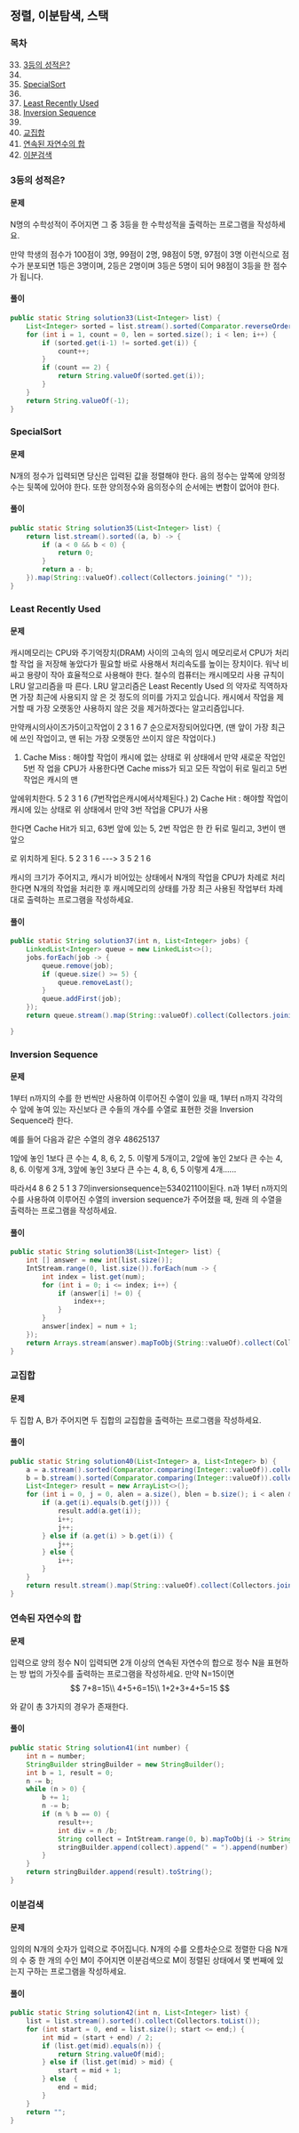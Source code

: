 ## 정렬, 이분탐색, 스택

### 목차

33. [3등의 성적은?](#3등의-성적은)
34. 
35. [SpecialSort](#specialsort)
36. 
37. [Least Recently Used](#least-recently-used)
38. [Inversion Sequence](#inversion-sequence)
39. 
40. [교집합](#교집합)
41. [연속된 자연수의 합](#연속된-자연수의-합)
42. [이분검색](#이분검색)

### 3등의 성적은?

#### 문제

N명의 수학성적이 주어지면 그 중 3등을 한 수학성적을 출력하는 프로그램을 작성하세요. 

만약 학생의 점수가 100점이 3명, 99점이 2명, 98점이 5명, 97점이 3명 이런식으로 점수가 분포되면 1등은 3명이며, 2등은 2명이며 3등은 5명이 되어 98점이 3등을 한 점수가 됩니다.

#### 풀이

```java
public static String solution33(List<Integer> list) {
    List<Integer> sorted = list.stream().sorted(Comparator.reverseOrder()).collect(Collectors.toList());
    for (int i = 1, count = 0, len = sorted.size(); i < len; i++) {
        if (sorted.get(i-1) != sorted.get(i)) {
            count++;
        }
        if (count == 2) {
            return String.valueOf(sorted.get(i));
        }
    }
    return String.valueOf(-1);
}
```

### SpecialSort

#### 문제

N개의 정수가 입력되면 당신은 입력된 값을 정렬해야 한다.
 음의 정수는 앞쪽에 양의정수는 뒷쪽에 있어야 한다. 또한 양의정수와 음의정수의 순서에는 변함이 없어야 한다.

#### 풀이

```java
public static String solution35(List<Integer> list) {
    return list.stream().sorted((a, b) -> {
        if (a < 0 && b < 0) {
            return 0;
        }
        return a - b;
    }).map(String::valueOf).collect(Collectors.joining(" "));
}
```

### Least Recently Used

#### 문제

캐시메모리는 CPU와 주기억장치(DRAM) 사이의 고속의 임시 메모리로서 CPU가 처리할 작업 을 저장해 놓았다가 필요할 바로 사용해서 처리속도를 높이는 장치이다. 워낙 비싸고 용량이 작아 효율적으로 사용해야 한다. 철수의 컴퓨터는 캐시메모리 사용 규칙이 LRU 알고리즘을 따 른다. LRU 알고리즘은 Least Recently Used 의 약자로 직역하자면 가장 최근에 사용되지 않 은 것 정도의 의미를 가지고 있습니다. 캐시에서 작업을 제거할 때 가장 오랫동안 사용하지 않은 것을 제거하겠다는 알고리즘입니다.

만약캐시의사이즈가5이고작업이 2 3 1 6 7 순으로저장되어있다면, (맨 앞이 가장 최근에 쓰인 작업이고, 맨 뒤는 가장 오랫동안 쓰이지 않은 작업이다.)

1) Cache Miss : 해야할 작업이 캐시에 없는 상태로 위 상태에서 만약 새로운 작업인 5번 작 업을 CPU가 사용한다면 Cache miss가 되고 모든 작업이 뒤로 밀리고 5번작업은 캐시의 맨

앞에위치한다. 5 2 3 1 6 (7번작업은캐시에서삭제된다.)
 2) Cache Hit : 해야할 작업이 캐시에 있는 상태로 위 상태에서 만약 3번 작업을 CPU가 사용

한다면 Cache Hit가 되고, 63번 앞에 있는 5, 2번 작업은 한 칸 뒤로 밀리고, 3번이 맨 앞으

로 위치하게 된다. 5 2 3 1 6 ---> 3 5 2 1 6

캐시의 크기가 주어지고, 캐시가 비어있는 상태에서 N개의 작업을 CPU가 차례로 처리한다면 N개의 작업을 처리한 후 캐시메모리의 상태를 가장 최근 사용된 작업부터 차례대로 출력하는 프로그램을 작성하세요.

#### 풀이

```java
public static String solution37(int n, List<Integer> jobs) {
    LinkedList<Integer> queue = new LinkedList<>();
    jobs.forEach(job -> {
        queue.remove(job);
        if (queue.size() >= 5) {
            queue.removeLast();
        }
        queue.addFirst(job);
    });
    return queue.stream().map(String::valueOf).collect(Collectors.joining(" "));

}
```

### Inversion Sequence

#### 문제

1부터 n까지의 수를 한 번씩만 사용하여 이루어진 수열이 있을 때, 1부터 n까지 각각의 수 앞에 놓여 있는 자신보다 큰 수들의 개수를 수열로 표현한 것을 Inversion Sequence라 한다.

예를 들어 다음과 같은 수열의 경우 48625137

1앞에 놓인 1보다 큰 수는 4, 8, 6, 2, 5. 이렇게 5개이고, 2앞에 놓인 2보다 큰 수는 4, 8, 6. 이렇게 3개,
 3앞에 놓인 3보다 큰 수는 4, 8, 6, 5 이렇게 4개......

따라서4 8 6 2 5 1 3 7의inversionsequence는53402110이된다.
 n과 1부터 n까지의 수를 사용하여 이루어진 수열의 inversion sequence가 주어졌을 때, 원래 의 수열을 출력하는 프로그램을 작성하세요.

#### 풀이

```java
public static String solution38(List<Integer> list) {
    int [] answer = new int[list.size()];
    IntStream.range(0, list.size()).forEach(num -> {
        int index = list.get(num);
        for (int i = 0; i <= index; i++) {
            if (answer[i] != 0) {
                index++;
            }
        }
        answer[index] = num + 1;
    });
    return Arrays.stream(answer).mapToObj(String::valueOf).collect(Collectors.joining(" "));
}
```

### 교집합

#### 문제

두 집합 A, B가 주어지면 두 집합의 교집합을 출력하는 프로그램을 작성하세요.

#### 풀이

```java
public static String solution40(List<Integer> a, List<Integer> b) {
    a = a.stream().sorted(Comparator.comparing(Integer::valueOf)).collect(Collectors.toList());
    b = b.stream().sorted(Comparator.comparing(Integer::valueOf)).collect(Collectors.toList());
    List<Integer> result = new ArrayList<>();
    for (int i = 0, j = 0, alen = a.size(), blen = b.size(); i < alen && j < blen;) {
        if (a.get(i).equals(b.get(j))) {
            result.add(a.get(i));
            i++;
            j++;
        } else if (a.get(i) > b.get(i)) {
            j++;
        } else {
            i++;
        }
    }
    return result.stream().map(String::valueOf).collect(Collectors.joining(" "));
}
```

### 연속된 자연수의 합

#### 문제

입력으로 양의 정수 N이 입력되면 2개 이상의 연속된 자연수의 합으로 정수 N을 표현하는 방 법의 가짓수를 출력하는 프로그램을 작성하세요.
 만약 N=15이면
$$
7+8=15\\
4+5+6=15\\
1+2+3+4+5=15
$$

 와 같이 총 3가지의 경우가 존재한다.

#### 풀이

```java
public static String solution41(int number) {
    int n = number;
    StringBuilder stringBuilder = new StringBuilder();
    int b = 1, result = 0;
    n -= b;
    while (n > 0) {
        b += 1;
        n -= b;
        if (n % b == 0) {
            result++;
            int div = n /b;
            String collect = IntStream.range(0, b).mapToObj(i -> String.valueOf(i + div + 1)).collect(Collectors.joining(" + "));
            stringBuilder.append(collect).append(" = ").append(number).append("\n");
        }
    }
    return stringBuilder.append(result).toString();
}
```

### 이분검색

#### 문제

임의의 N개의 숫자가 입력으로 주어집니다. N개의 수를 오름차순으로 정렬한 다음 N개의 수 중 한 개의 수인 M이 주어지면 이분검색으로 M이 정렬된 상태에서 몇 번째에 있는지 구하는 프로그램을 작성하세요.

#### 풀이

```java
public static String solution42(int n, List<Integer> list) {
    list = list.stream().sorted().collect(Collectors.toList());
    for (int start = 0, end = list.size(); start <= end;) {
        int mid = (start + end) / 2;
        if (list.get(mid).equals(n)) {
            return String.valueOf(mid);
        } else if (list.get(mid) > mid) {
            start = mid + 1;
        } else  {
            end = mid;
        }
    }
    return "";
}
```